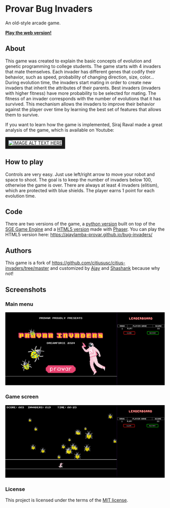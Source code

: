 # Provar Bug Invaders

An old-style arcade game. 

__[Play the web version!](https://provartesting.github.io/bug-invaders/)__

## About

This game was created to explain the basic concepts of evolution and genetic programming to college students. The game starts with 4 invaders that mate themselves. Each invader has different genes that codify their behavior, such as speed, probability of changing direction, size, color... During evolution time, the invaders start mating in order to create new invaders that inherit the attributes of their parents. Best invaders (invaders with higher fitness) have more probability to be selected for mating. The fitness of an invader corresponds with the number of evolutions that it has survived. This mechanism allows the invaders to improve their behavior against the player over time by learning the best set of features that allows them to survive.

If you want to learn how the game is implemented, Siraj Raval made a great analysis of the game, which is available on Youtube:

<a href="https://www.youtube.com/watch?feature=player_embedded&v=rGWBo0JGf50
" target="_blank"><img src="https://img.youtube.com/vi/rGWBo0JGf50/0.jpg" 
alt="IMAGE ALT TEXT HERE" width="240" height="180" border="10" /></a>

## How to play

Controls are very easy. Just use left/right arrow to move your robot and space to shoot. The goal is to keep the number of invaders below 100, otherwise the game is over. There are always at least 4 invaders (elitism), which are protected with blue shields. The player earns 1 point for each evolution time.

## Code

There are two versions of the game, a [python version](https://github.com/ajaylamba-provar/bug-invaders/tree/main/python) built on top of the [SGE Game Engine](http://pythonhosted.org/sge-pygame/index.html) and a [HTML5 version](https://github.com/provartesting/bug-invaders/tree/main/js) made with [Phaser](http://phaser.io/). You can play the HTML5 version here: https://ajaylamba-provar.github.io/bug-invaders/

## Authors

This game is a fork of https://github.com/citiususc/citius-invaders/tree/master and customized by [Ajay](https://github.com/ajaylamba-provar) and [Shashank](https://github.com/Shashank-Sharma-075) because why not!


## Screenshots

### Main menu
![Main menu](https://github.com/provartesting/bug-invaders/blob/main/screenshots/main-menu.png)
### Game screen
![Game screen](https://github.com/provartesting/bug-invaders/blob/main/screenshots/game.png)

### License

This project is licensed under the terms of the [MIT license](LICENSE).
